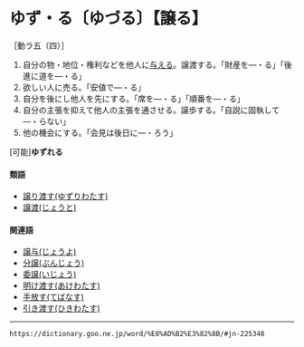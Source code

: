 # ゆず・る〔ゆづる〕【譲る】

［動ラ五（四）］
1. 自分の物・地位・権利などを他人に[与える](あたえる（与える）)。譲渡する。「財産を―・る」「後進に道を―・る」
2. 欲しい人に売る。「安値で―・る」
3. 自分を後にし他人を先にする。「席を―・る」「順番を―・る」
4. 自分の主張を抑えて他人の主張を通させる。譲歩する。「自説に固執して―・らない」
5. 他の機会にする。「会見は後日に―・ろう」
    

\[可能\]**ゆずれる**

#### 類語

-   [譲り渡す(ゆずりわたす)](https://dictionary.goo.ne.jp/word/%E8%AD%B2%E3%82%8A%E6%B8%A1%E3%81%99/#jn-225344)
-   [譲渡(じょうと)](https://dictionary.goo.ne.jp/word/%E8%AD%B2%E6%B8%A1/#jn-109486)

#### 関連語

-   [譲与(じょうよ)](https://dictionary.goo.ne.jp/word/%E8%AD%B2%E4%B8%8E/#jn-110356)
-   [分譲(ぶんじょう)](https://dictionary.goo.ne.jp/word/%E5%88%86%E8%AD%B2/#jn-197481)
-   [委譲(いじょう)](https://dictionary.goo.ne.jp/word/%E5%A7%94%E8%AD%B2/#jn-11466)
-   [明け渡す(あけわたす)](https://dictionary.goo.ne.jp/word/%E6%98%8E%E3%81%91%E6%B8%A1%E3%81%99/#jn-3190)
-   [手放す(てばなす)](https://dictionary.goo.ne.jp/word/%E6%89%8B%E6%94%BE%E3%81%99/#jn-152252)
-   [引き渡す(ひきわたす)](https://dictionary.goo.ne.jp/word/%E5%BC%95%E6%B8%A1%E3%81%99/#jn-183972)

---
`https://dictionary.goo.ne.jp/word/%E8%AD%B2%E3%82%8B/#jn-225348`